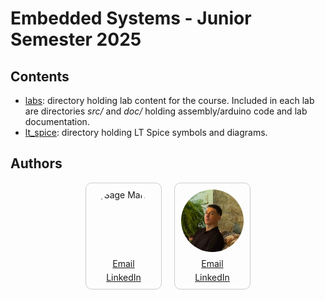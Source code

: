 # Embedded Systems - Junior Semester 2025

## Contents
- [labs](https://github.com/mattnkrueger/embedded_systems_marks_krueger/tree/main/labs): directory holding lab content for the course. Included in each lab are directories _src/_ and _doc/_ holding assembly/arduino code and lab documentation.
- [lt_spice](https://github.com/mattnkrueger/embedded_systems_marks_krueger/tree/main/lt_spice): directory holding LT Spice symbols and diagrams.

## Authors
<div style="display: flex; justify-content: center; gap: 20px; align-items: center;">
  
  <div style="display: flex; flex-direction: column; align-items: center; text-align: center; border: 1px solid #ccc; padding: 10px; border-radius: 10px;">
    <img src="smarks.jpeg" alt="Sage Marks" style="width: 100px; height: 100px; border-radius: 50%; margin-bottom: 10px;">
    <div style="display: flex; flex-direction: column; gap: 5px;">
      <a href="mailto:sage-marks@uiowa.edu">Email</a>
      <a href="https://www.linkedin.com/in/sage-marks-71a044293/">LinkedIn</a>
    </div>
  </div>

  <div style="display: flex; flex-direction: column; align-items: center; text-align: center; border: 1px solid #ccc; padding: 10px; border-radius: 10px;">
    <img src="img/mkrueger.jpeg" alt="Matt Krueger" style="width: 100px; height: 100px; border-radius: 50%; margin-bottom: 10px;">
    <div style="display: flex; flex-direction: column; gap: 5px;">
      <a href="mailto:matthew-krueger@uiowa.edu">Email</a>
      <a href="https://www.linkedin.com/in/mattnkrueger/">LinkedIn</a>
    </div>
  </div>                  

</div>

